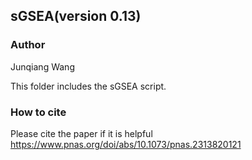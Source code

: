 ## sGSEA(version 0.13)

### Author 
Junqiang Wang

This folder includes the sGSEA script.

### How to cite
Please cite the paper if it is helpful
https://www.pnas.org/doi/abs/10.1073/pnas.2313820121
